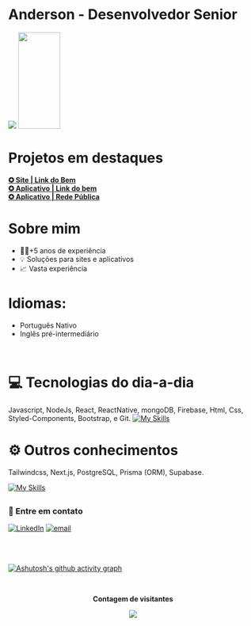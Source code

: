 # Anderson - Desenvolvedor Senior
![](https://streak-stats.demolab.com/?user=AndersonD4vid&&layout=DonutVerticalChart&theme=dark)
<img width="41%" height="195px" src="https://github-readme-stats.vercel.app/api/top-langs/?username=AndersonD4vid&layout=compact&hide_border=false&title_color=blue&text_color=91a8ff&bg_color=151515" />



##

# Projetos em destaques

<strong>
   <a href="https://link.redepublica.org/tv/" target="_blank">
   ✪ Site | Link do Bem
   </a></strong>
<br/>

<strong>
   <a href="https://play.google.com/store/apps/details?id=com.linkdobem" target="_blank">
   ✪ Aplicativo | Link do bem
   </a></strong>
<br/>

<strong>
   <a href="https://app.redepublica.org/" target="_blank">
   ✪ Aplicativo | Rede Pública
   </a></strong>
<br/>

# Sobre mim

- 👨‍💻+5 anos de experiência
- 💡 Soluções para sites e aplicativos
- 📈 Vasta experiência

# Idiomas:
- Português Nativo
- Inglês pré-intermediário

<br/> 

# 💻 Tecnologias do dia-a-dia
 Javascript, NodeJs,  React, ReactNative, mongoDB, Firebase, Html, Css, Styled-Components, Bootstrap, e Git.
[![My Skills](https://skillicons.dev/icons?i=javascript,nodejs,react,mongo,firebase,html,css,styledcomponents,bootstrap,git,&perline=10)](https://skillicons.dev)


# ⚙️ Outros conhecimentos
Tailwindcss, Next.js, PostgreSQL, Prisma (ORM), Supabase.

[![My Skills](https://skillicons.dev/icons?i=tailwindcss,nextjs,postgres,prisma,supabase,&perline=10)](https://skillicons.dev)

##

### 📩 Entre em contato
  [![LinkedIn](https://img.shields.io/badge/LinkedIn-0077B5?style=for-the-badge&logo=linkedin&logoColor=white)](https://www.linkedin.com/in/andersond4vid/)
  [![email](https://img.shields.io/badge/Gmail-D14836?style=for-the-badge&logo=gmail&logoColor=white)](mailto:anderson.iuse@gmail.com?)
   <br><br><br>

##


[![Ashutosh's github activity graph](https://github-readme-activity-graph.vercel.app/graph?username=AndersonD4vid&theme=github-compact)](https://github.com/ashutosh00710/github-readme-activity-graph)

<div align="center">
<br><p align="centre"><b>Contagem de visitantes</b></p>  
<p align="center"><img align="center" src="https://profile-counter.glitch.me/{anderdonD4vid}/count.svg" /></p> 
<br>
</div>

  

  
